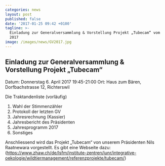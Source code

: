 ```yaml
---
categories: news
layout: post
published: false
date: '2017-01-25 09:42 +0100'
tagline: >-
  Einladung zur Generalversammlung & Vorstellung Projekt „Tubecam“ vom 6. April
  2017
image: /images/news/GV2017.jpg
---
```

## **Einladung zur Generalversammlung & Vorstellung Projekt „Tubecam“**

Datum: Donnerstag 6. April 2017 19:45-21:00
Ort:   Haus zum Bären, Dorfbachstrasse 12, Richterswil

Die Traktandenliste (vorläufig)
1.	Wahl der Stimmenzähler
2.	Protokoll der letzten GV
3.	Jahresrechnung (Kassier)
4.	Jahresbericht des Präsidenten
5.	Jahresprogramm 2017
6.	Sonstiges

Anschliessend wird das Projekt „Tubecam“ von unserem Präsidenten Nils Raatnewara vorgestellt.
Es gibt eine Webseite dazu: (https://www.zhaw.ch/de/lsfm/institute-zentren/iunr/integrative-oekologie/wildtiermanagement/referenzprojekte/tubecam/)
